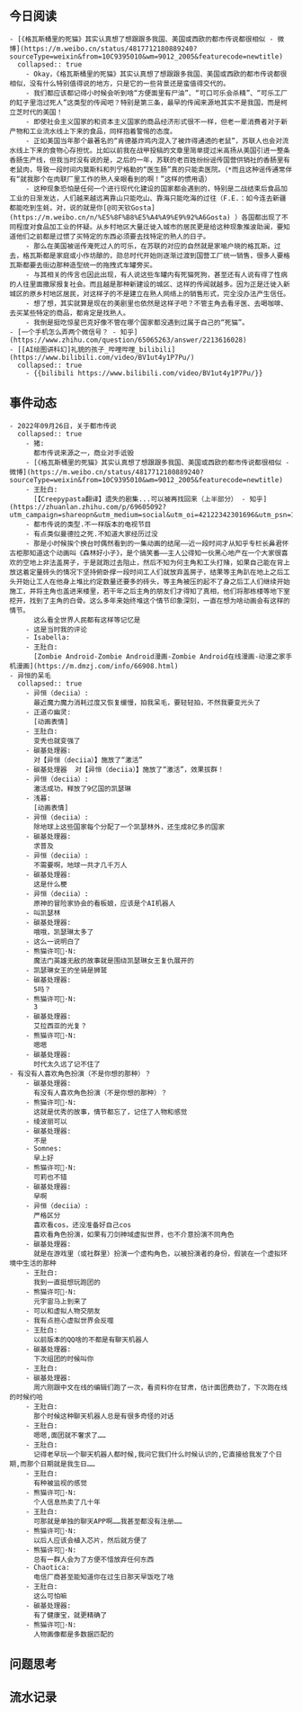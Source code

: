 ## 今日阅读
	- [《格瓦斯桶里的死猫》其实认真想了想跟跟多我国、美国或西欧的都市传说都很相似 - 微博](https://m.weibo.cn/status/4817712180889240?sourceType=weixin&from=10C9395010&wm=9012_2005&featurecode=newtitle)
	  collapsed:: true
		- Okay，《格瓦斯桶里的死猫》其实认真想了想跟跟多我国、美国或西欧的都市传说都很相似，没有什么特别值得说的地方，只是它的一些背景还是蛮值得交代的。
		- 我们都应该都记得小时候会听到啥“方便面里有尸油”、“可口可乐会杀精”、“可乐工厂的缸子里泡过死人”这类型的传闻吧？特别是第三条，最早的传闻来源地其实不是我国，而是柯立芝时代的美国！
		- 即使社会主义国家的和资本主义国家的商品经济形式很不一样，但老一辈消费者对于新产物和工业流水线上下来的食品，同样抱着警惕的态度。
		- 正如美国当年那个最著名的“肯德基炸鸡内混入了被炸得通透的老鼠”，苏联人也会对流水线上下来的食物心存担忧。比如以前我在战甲投稿的文章里简单提过米高扬从美国引进一整条香肠生产线，但我当时没有说的是，之后的一年，苏联的老百姓纷纷谣传国营供销社的香肠里有老鼠肉，导致一段时间内莫斯科和列宁格勒的“医生肠”真的只能卖医院。（*而且这种谣传通常伴有“就我那个在肉联厂里工作的熟人亲眼看到的啊！”这样的惯用语）
		- 这种现象恐怕是任何一个进行现代化建设的国家都会遇到的，特别是二战结束后食品加工业的日渐发达，人们越来越远离靠山只能吃山、靠海只能吃海的过往（F.E.：如今连去新疆都能吃到生蚝，对，说的就是你[@司天钦Gosta](https://m.weibo.cn/n/%E5%8F%B8%E5%A4%A9%E9%92%A6Gosta) ）各国都出现了不同程度对食品加工业的怀疑。从乡村地区大量迁徙入城市的居民更是给这种现象推波助澜，要知道他们之前都是过惯了买特定的东西必须要去找特定的熟人的日子。
		- 那么在美国被谣传淹死过人的可乐，在苏联的对应的自然就是家喻户晓的格瓦斯。过去，格瓦斯都是家庭或小作坊酿的，勋总时代开始则逐渐过渡到国营工厂统一销售，很多人要格瓦斯都要去街边那种造型统一的拖拽式车罐旁买。
		- 与其相关的传言也因此出现，有人说这些车罐内有死猫死狗，甚至还有人说有得了性病的人往里面撒尿报复社会。而且越是那种新建设的城区、这样的传闻就越多。因为正是迁徙入新城区的原乡村地区居民，对这样子的不是建立在熟人网络上的销售形式，完全没办法产生信任。
		- 想了想，其实就算是现在的美剧里也依然是这样子吧？不管主角去看牙医、去喝咖啡、去买某些特定的商品，都肯定是找熟人。
		- 我倒是挺吃惊星巴克好像不管在哪个国家都没遇到过属于自己的“死猫”。
	- [一个手机怎么弄两个微信号？ - 知乎](https://www.zhihu.com/question/65065263/answer/2213616028)
	- [[AI绘图讲科幻]礼貌的孩子_哔哩哔哩_bilibili](https://www.bilibili.com/video/BV1ut4y1P7Pu/)
	  collapsed:: true
		- {{bilibili https://www.bilibili.com/video/BV1ut4y1P7Pu/}}
## 事件动态
	- 2022年09月26日，关于都市传说
	  collapsed:: true
		- 猪:
		  都市传说来源之一，商业对手诋毁
		- [《格瓦斯桶里的死猫》其实认真想了想跟跟多我国、美国或西欧的都市传说都很相似 - 微博](https://m.weibo.cn/status/4817712180889240?sourceType=weixin&from=10C9395010&wm=9012_2005&featurecode=newtitle)
		- 王肚白:
		  [【Creepypasta翻译】遗失的剧集...可以被再找回来（上半部分） - 知乎](https://zhuanlan.zhihu.com/p/69605092?utm_campaign=shareopn&utm_medium=social&utm_oi=42122342301696&utm_psn=1557505042776752130&utm_source=wechat_session)
		- 都市传说的类型.不一样版本的电视节目
		- 有点类似曼德拉之死.不知道大家经历过没
		- 那是小时候挨个换台时偶然看到的一集动画的结尾——近一段时间才从知乎专栏长鼻君怀古柜那知道这个动画叫《森林好小子》，是个搞笑番——主人公得知一伙黑心地产在一个大家很喜欢的空地上非法盖房子，于是就跑过去阻止，然后不知为何主角和工头打赌，如果自己能在背上放这着定量砖头的情况下坚持俯卧撑一段时间工人们就放弃盖房子，结果等主角趴在地上之后工头开始让工人在他身上堆比约定数量还要多的砖头，等主角被压的起不了身之后工人们继续开始施工，并将主角也盖进来楼里，若干年之后主角的朋友们才得知了真相，他们将那栋楼等地下室挖开，找到了主角的白骨。这么多年来始终堆这个情节印象深刻，一直在想为啥动画会有这样的情节。
		  这么看全世界人民都有这样等记忆是
		- 这是当时我的评论
		- Isabella:
		- 王肚白:
		  [Zombie Android-Zombie Android漫画-Zombie Android在线漫画-动漫之家手机漫画](https://m.dmzj.com/info/66908.html)
	- 异恒的呆毛
	  collapsed:: true
		- 异恒（deciia）:
		  最近魔力魔力消耗过度又恢复缓慢，拍我呆毛，要轻轻拍，不然我要变光头了
		- 正道の幽灵:
		  [动画表情]
		- 王肚白:
		  变秃也就变强了
		- 碳基处理器:
		  对【异恒（deciia）】施放了“激活”
		- 碳基处理器  对【异恒（deciia）】施放了“激活”，效果拔群！
		- 异恒（deciia）:
		  激活成功，释放了9亿国的凯瑟琳
		- 浅暮:
		  [动画表情]
		- 异恒（deciia）:
		  除地球上这些国家每个分配了一个凯瑟林外，还生成8亿多的国家
		- 碳基处理器:
		  求普及
		- 异恒（deciia）:
		  不需要啊，地球一共才几千万人
		- 碳基处理器:
		  这是什么梗
		- 异恒（deciia）:
		  原神的冒险家协会的看板娘，应该是个AI机器人
		- 叫凯瑟林
		- 碳基处理器:
		  哦哦，凯瑟琳太多了
		- 这么一说明白了
		- 熊猫许可🐼·N:
		  魔法门英雄无敌的故事就是围绕凯瑟琳女王复仇展开的
		- 凯瑟琳女王的坐骑是狮鹫
		- 碳基处理器:
		  5吗？
		- 熊猫许可🐼·N:
		  3
		- 碳基处理器:
		  艾拉西亚的光复？
		- 熊猫许可🐼·N:
		  嗯嗯
		- 碳基处理器:
		  时代太久远了记不住了
	- 有没有人喜欢角色扮演（不是你想的那种）？
		- 碳基处理器:
		  有没有人喜欢角色扮演（不是你想的那种）？
		- 熊猫许可🐼·N:
		  这就是优秀的故事，情节都忘了，记住了人物和感觉
		- 绫波丽可以
		- 碳基处理器:
		  不是
		- Somnes:
		  早上好
		- 熊猫许可🐼·N:
		  可莉也不错
		- 碳基处理器:
		  早啊
		- 异恒（deciia）:
		  严格区分
		  喜欢看cos，还没准备好自己cos
		  喜欢看角色扮演，如果有刀剑神域虚拟世界，也不介意扮演不同角色
		- 碳基处理器:
		  就是在游戏里（或社群里）扮演一个虚构角色，以被扮演者的身份，假装在一个虚拟环境中生活的那种
		- 王肚白:
		  我到一直挺想玩跑团的
		- 熊猫许可🐼·N:
		  元宇宙马上到来了
		- 可以和虚拟人物交朋友
		- 我有点担心虚拟世界会反噬
		- 王肚白:
		  以前版本的QQ啥的不都是有聊天机器人
		- 碳基处理器:
		  下次组团的时候叫你
		- 王肚白:
		- 碳基处理器:
		  周六刚跟中文在线的编辑们跑了一次，看资料你在甘肃，估计面团费劲了，下次跑在线的时候约哈
		- 王肚白:
		  那个时候这种聊天机器人总是有很多奇怪的对话
		- 王肚白:
		  嗯嗯,面团就不奢求了……
		- 王肚白:
		  记得老早玩一个聊天机器人都时候,我问它我们什么时候认识的,它直接给我发了个日期,而那个日期就是我生日……
		- 王肚白:
		  有种被监视的感觉
		- 熊猫许可🐼·N:
		  个人信息热卖了几十年
		- 王肚白:
		  可那就是单独的聊天APP啊……我甚至都没有注册……
		- 熊猫许可🐼·N:
		  以后人应该会植入芯片，然后就方便了
		- 熊猫许可🐼·N:
		  总有一群人会为了方便不惜放弃任何东西
		- Chaotica:
		  电信厂商甚至能知道你在过生日那天早饭吃了啥
		- 王肚白:
		  这么可怕嘛
		- 碳基处理器:
		  有了健康宝，就更精确了
		- 熊猫许可🐼·N:
		  人物画像都是多数据匹配的
## 问题思考
## 流水记录